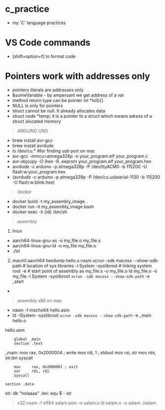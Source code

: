 # c_practice
- my 'C' language practices

# VS Code commands
 - [shift+option+f]  to format code

 # Pointers work with addresses only
 - pointers literals are addresses only
 - &someVariable - by ampersant we get address of a var
 - method return type can be pointer int *lol(){} 
 - NULL is only for pointers
 - struct cannot be null. It already allocates data
 - struct node *temp; it is a pointer to a struct which means adress of a struct alocated memory





> ARDUINO UNO 
- brew install avr-gcc
- brew install avrdude
- ls /dev/cu.*  #for finding usb port on mac
- avr-gcc -mmcu=atmega328p -o your_program.elf your_program.c
- avr-objcopy -O ihex -R .eeprom your_program.elf your_program.hex
- avrdude -c arduino -p atmega328p -P /dev/ttyACM0 -b 115200 -U flash:w:your_program.hex
- (avrdude -c arduino -p atmega328p -P /dev/cu.usbserial-1130 -b 115200 -U flash:w:blink.hex)

> docker
- docker build -t my_assembly_image .
- docker run -it my_assembly_image bash
- docker exec -it {id} /bin/sh

> assembly
1) linux
- aarch64-linux-gnu-as -o my_file.o my_file.s
- aarch64-linux-gnu-ld -o my_file my_file.o
- ./lol

2) macm1 aarch64
hexdump hello.o
nasm 
xcrun -sdk macosx --show-sdk-path   # location of sys libraries
-l System -syslibroot               # linking system root
-e                                  # start point of assembly
as my_file.s -o my_file.o 
ld my_file.o -o my_file -l System -syslibroot `xcrun -sdk macosx --show-sdk-path` -e _start


-
> assembly x86 on mac
- nasm -f macho64 hello.asm
- ld -lSystem -syslibroot `xcrun -sdk macosx --show-sdk-path` -e _main hello.o

hello.asm


        global _main
        section .text

_main:
        mov     rax, 0x2000004 ; write
        mov     rdi, 1 ; stdout
        mov     rsi, str
        mov     rdx, str.len
        syscall

        mov     rax, 0x2000001 ; exit
        xor     rdi, rdi
        syscall

    section .data
str:    db      "holaaaa"
.len:   equ     $ - str


> x32
nasm -f elf64 salam.asm -o salam.o
ld salam.o -o salam
./salam